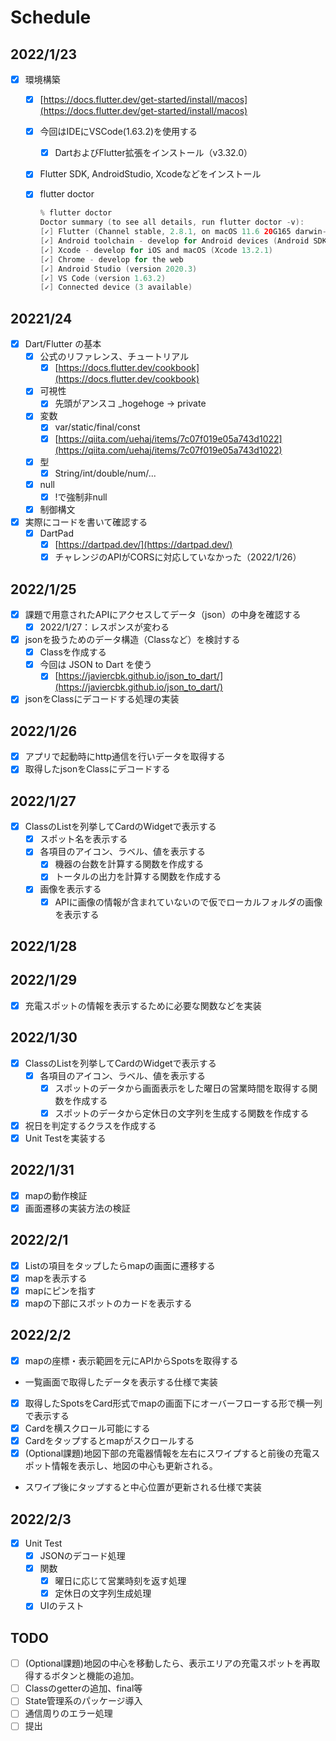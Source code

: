 
# Schedule

## 2022/1/23

- [x]  環境構築
    - [x]  [https://docs.flutter.dev/get-started/install/macos](https://docs.flutter.dev/get-started/install/macos)
    - [x]  今回はIDEにVSCode(1.63.2)を使用する
        - [x]  DartおよびFlutter拡張をインストール（v3.32.0）
    - [x]  Flutter SDK, AndroidStudio, Xcodeなどをインストール
    - [x]  flutter doctor

        ```swift
        % flutter doctor
        Doctor summary (to see all details, run flutter doctor -v):
        [✓] Flutter (Channel stable, 2.8.1, on macOS 11.6 20G165 darwin-x64, locale ja-JP)
        [✓] Android toolchain - develop for Android devices (Android SDK version 31.0.0)
        [✓] Xcode - develop for iOS and macOS (Xcode 13.2.1)
        [✓] Chrome - develop for the web
        [✓] Android Studio (version 2020.3)
        [✓] VS Code (version 1.63.2)
        [✓] Connected device (3 available)
        ```


## 20221/24

- [x]  Dart/Flutter の基本
    - [x]  公式のリファレンス、チュートリアル
        - [x]  [https://docs.flutter.dev/cookbook](https://docs.flutter.dev/cookbook)
    - [x]  可視性
        - [x]  先頭がアンスコ _hogehoge → private
    - [x]  変数
        - [x]  var/static/final/const
        - [x]  [https://qiita.com/uehaj/items/7c07f019e05a743d1022](https://qiita.com/uehaj/items/7c07f019e05a743d1022)
    - [x]  型
        - [x]  String/int/double/num/...
    - [x]  null
        - [x]  !で強制非null
    - [x]  制御構文
- [x]  実際にコードを書いて確認する
    - [x]  DartPad
        - [x]  [https://dartpad.dev/](https://dartpad.dev/)
        - [x]  チャレンジのAPIがCORSに対応していなかった（2022/1/26）

## 2022/1/25

- [x]  課題で用意されたAPIにアクセスしてデータ（json）の中身を確認する
    - [x]  2022/1/27：レスポンスが変わる
- [x]  jsonを扱うためのデータ構造（Classなど）を検討する
    - [x]  Classを作成する
    - [x]  今回は JSON to Dart を使う
        - [x]  [https://javiercbk.github.io/json_to_dart/](https://javiercbk.github.io/json_to_dart/)
- [x]  jsonをClassにデコードする処理の実装

## 2022/1/26

- [x]  アプリで起動時にhttp通信を行いデータを取得する
- [x]  取得したjsonをClassにデコードする

## 2022/1/27

- [x]  ClassのListを列挙してCardのWidgetで表示する
    - [x]  スポット名を表示する
    - [x]  各項目のアイコン、ラベル、値を表示する
        - [x]  機器の台数を計算する関数を作成する
        - [x]  トータルの出力を計算する関数を作成する
    - [x]  画像を表示する
        - [x]  APIに画像の情報が含まれていないので仮でローカルフォルダの画像を表示する

## 2022/1/28

## 2022/1/29

- [x]  充電スポットの情報を表示するために必要な関数などを実装

## 2022/1/30

- [x]  ClassのListを列挙してCardのWidgetで表示する
    - [x]  各項目のアイコン、ラベル、値を表示する
        - [x]  スポットのデータから画面表示をした曜日の営業時間を取得する関数を作成する
        - [x]  スポットのデータから定休日の文字列を生成する関数を作成する
- [x]  祝日を判定するクラスを作成する
- [x]  Unit Testを実装する

## 2022/1/31

- [x]  mapの動作検証
- [x]  画面遷移の実装方法の検証

## 2022/2/1

- [x]  Listの項目をタップしたらmapの画面に遷移する
- [x]  mapを表示する
- [x]  mapにピンを指す
- [x]  mapの下部にスポットのカードを表示する

## 2022/2/2

- [x]  mapの座標・表示範囲を元にAPIからSpotsを取得する
  - 一覧画面で取得したデータを表示する仕様で実装
- [x]  取得したSpotsをCard形式でmapの画面下にオーバーフローする形で横一列で表示する
- [x]  Cardを横スクロール可能にする
- [x]  Cardをタップするとmapがスクロールする
- [x]  (Optional課題)地図下部の充電器情報を左右にスワイプすると前後の充電スポット情報を表示し、地図の中心も更新される。
  - スワイプ後にタップすると中心位置が更新される仕様で実装

## 2022/2/3

- [x]  Unit Test
    - [x]  JSONのデコード処理
    - [x]  関数
        - [x]  曜日に応じて営業時刻を返す処理
        - [x]  定休日の文字列生成処理
    - [x]  UIのテスト

## TODO

- [ ]  (Optional課題)地図の中心を移動したら、表示エリアの充電スポットを再取得するボタンと機能の追加。
- [ ]  Classのgetterの追加、final等
- [ ]  State管理系のパッケージ導入
- [ ]  通信周りのエラー処理
- [ ]  提出
